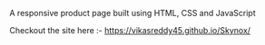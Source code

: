 A responsive product page built using HTML, CSS and JavaScript

Checkout the site here :- https://vikasreddy45.github.io/Skynox/
